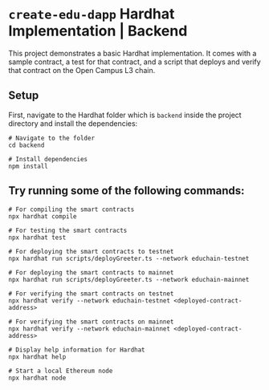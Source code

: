# `create-edu-dapp` Hardhat Implementation | Backend

This project demonstrates a basic Hardhat implementation. It comes with a sample contract, a test for that contract, and a script that deploys and verify that contract on the Open Campus L3 chain.

## Setup

First, navigate to the Hardhat folder which is `backend` inside the project directory and install the dependencies:

```shell
# Navigate to the folder
cd backend

# Install dependencies
npm install
```

## Try running some of the following commands:

```shell
# For compiling the smart contracts
npx hardhat compile

# For testing the smart contracts
npx hardhat test

# For deploying the smart contracts to testnet
npx hardhat run scripts/deployGreeter.ts --network educhain-testnet

# For deploying the smart contracts to mainnet
npx hardhat run scripts/deployGreeter.ts --network educhain-mainnet

# For verifying the smart contracts on testnet
npx hardhat verify --network educhain-testnet <deployed-contract-address>

# For verifying the smart contracts on mainnet
npx hardhat verify --network educhain-mainnet <deployed-contract-address>

# Display help information for Hardhat
npx hardhat help

# Start a local Ethereum node
npx hardhat node
```
